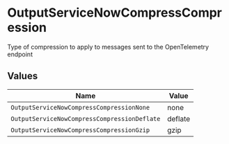 # OutputServiceNowCompressCompression

Type of compression to apply to messages sent to the OpenTelemetry endpoint


## Values

| Name                                         | Value                                        |
| -------------------------------------------- | -------------------------------------------- |
| `OutputServiceNowCompressCompressionNone`    | none                                         |
| `OutputServiceNowCompressCompressionDeflate` | deflate                                      |
| `OutputServiceNowCompressCompressionGzip`    | gzip                                         |